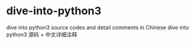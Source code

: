 # dive-into-python3
dive into python3 source codes and detail comments in Chinese
dive into python3 源码 + 中文详细注释
